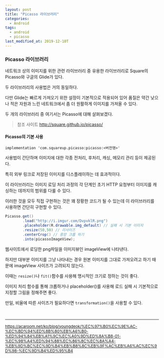 ```yaml
---
layout: post
title: "Picasso 라이브러리"
categories:
  - Android
tags:
  - android
  - picasso
last_modified_at: 2019-12-10T
---
```

### Picasso 라이브러리

네트워크 상의 이미지를 위한 관련 라이브러리 중 유용한 라이브러리로 Square의 Picasso와 구글의 Glide가 있다.

두 라이브러리의 사용법은 거의 동일하다.

다만 Glide는 빠르게 가져오기 위한 설정이 기본적으로 적용되어 있어 품질은 약간 낮으나 적은 자원과 느린 네트워크에서 좀 더 원활하게 이미지를 가져올 수 있다.

두 개의 라이브러리 중 여기서는 Picasso에 대해 살펴보겠다.

> 참조 사이트
> http://square.github.io/picasso/

#### Picasso의 기본 사용

`implementation 'com.squareup.picasso:picasso:<버전명>'`

사용법이 간단하며 이미지에 대한 각종 전처리, 후처리, 캐싱, 메모리 관리 등이 제공된다.

특히 외부 링크로 저장된 이미지를 디스플레이하는 데 효과적이다.

이 라이브러리는 이미지 로딩 처리 과정의 각 단계인 초기 HTTP 요청부터 이미지를 캐싱하는 데까지의 범위를 다룰 수 있다.

이러한 것을 모두 직접 구현하는 것은 꽤 장황한 코드가 될 수 있는데 이 라이브러리를 사용하면 간단히 구현할 수 있다.

```java
Picasso.get()
        .load("http://i.imgur.com/DvpvklR.png")
        .placeholder(R.drawable.img_default) // 실패 시 기본 이미지
        .resize(50,50) // 리사이즈
        .centerCrop() // 중앙 크롭 하기
        .into(picassoImageView);
```

웹사이트에서 로딩한 png파일을 이미지뷰인 imageView에 나타낸다.

하지만 대부분 이미지를 그냥 나타내는 경우 원본 이미지를 그대로 가져오려고 하기 때문에 imageView 사이즈가 고려되지 않는다.

이때는 `resize()`나 `fit()`함수를 사용해 명시적인 크기로 정하는 것이 좋다.

이미지 처리 함수를 통해 크롭하거나 placeholder()를 사용해 로드 실패 시 기본적으로 지정할 그림을 정해주면 좋다.

만일, 비율에 따른 사이즈가 필요하다면 `transformation()`을 사용할 수 있다.


  <br>

  ---

<font size="2em"> https://acaroom.net/ko/blog/youngdeok/%EC%97%B0%EC%9E%AC-%EC%BD%94%ED%8B%80%EB%A6%B0-%ED%94%84%EB%A1%9C%EC%A0%9D%ED%8A%B8-01-%EC%98%A4%ED%94%88%EC%86%8C%EC%8A%A4-%EB%9D%BC%EC%9D%B4%EB%B8%8C%EB%9F%AC%EB%A6%AC%EC%9D%98-%EC%9D%B4%ED%95%B4</font>
